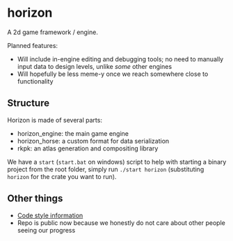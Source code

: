 # horizon
A 2d game framework / engine.

Planned features:
- Will include in-engine editing and debugging tools; no need to manually input data to design levels, unlike *some* other engines
- Will hopefully be less meme-y once we reach somewhere close to functionality

## Structure
Horizon is made of several parts:
- horizon_engine: the main game engine
- horizon_horse: a custom format for data serialization
- rkpk: an atlas generation and compositing library

We have a `start` (`start.bat` on windows) script to help with starting a binary project from the root folder, simply run `./start horizon` (substituting `horizon` for the crate you want to run).

## Other things

- [Code style information](./style_guide.md)
- Repo is public now because we honestly do not care about other people seeing our progress